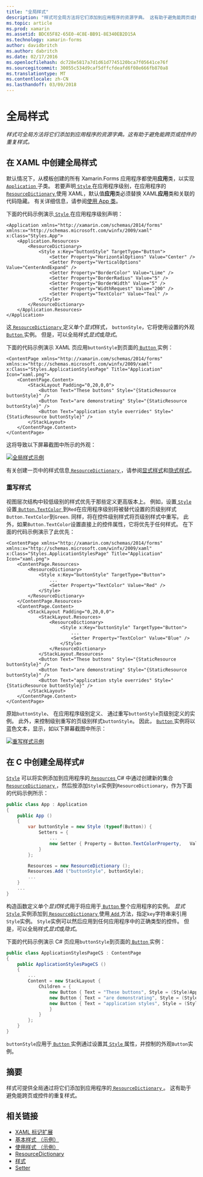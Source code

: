 ```yaml
---
title: "全局样式"
description: "样式可全局方法将它们添加到应用程序的资源字典。 这有助于避免能跨页或控件的重复样式。"
ms.topic: article
ms.prod: xamarin
ms.assetid: BDC65F82-65E0-4C8E-BB91-8E340EB2D15A
ms.technology: xamarin-forms
author: davidbritch
ms.author: dabritch
ms.date: 02/17/2016
ms.openlocfilehash: dc728e5817a7d1d61d7745120bca7f05641ce76f
ms.sourcegitcommit: 30055c534d9caf5dffcfdeafd6f08e666fb870a8
ms.translationtype: MT
ms.contentlocale: zh-CN
ms.lasthandoff: 03/09/2018
---
```

# <a name="global-styles"></a>全局样式

_样式可全局方法将它们添加到应用程序的资源字典。这有助于避免能跨页或控件的重复样式。_

## <a name="creating-a-global-style-in-xaml"></a>在 XAML 中创建全局样式

默认情况下，从模板创建的所有 Xamarin.Forms 应用程序都使用**应用**类，以实现[ `Application` ](https://developer.xamarin.com/api/type/Xamarin.Forms.Application/)子类。 若要声明[ `Style` ](https://developer.xamarin.com/api/type/Xamarin.Forms.Style/)在应用程序级别，在应用程序的[ `ResourceDictionary` ](https://developer.xamarin.com/api/type/Xamarin.Forms.ResourceDictionary/)使用 XAML，默认值**应用**类必须替换 XAML**应用**类和关联的代码隐藏。 有关详细信息，请参阅[使用 App 类](~/xamarin-forms/app-fundamentals/application-class.md)。

下面的代码示例演示[ `Style` ](https://developer.xamarin.com/api/type/Xamarin.Forms.Style/)在应用程序级别声明：

```xaml
<Application xmlns="http://xamarin.com/schemas/2014/forms" xmlns:x="http://schemas.microsoft.com/winfx/2009/xaml" x:Class="Styles.App">
    <Application.Resources>
        <ResourceDictionary>
            <Style x:Key="buttonStyle" TargetType="Button">
                <Setter Property="HorizontalOptions" Value="Center" />
                <Setter Property="VerticalOptions" Value="CenterAndExpand" />
                <Setter Property="BorderColor" Value="Lime" />
                <Setter Property="BorderRadius" Value="5" />
                <Setter Property="BorderWidth" Value="5" />
                <Setter Property="WidthRequest" Value="200" />
                <Setter Property="TextColor" Value="Teal" />
            </Style>
        </ResourceDictionary>
    </Application.Resources>
</Application>
```

这[ `ResourceDictionary` ](https://developer.xamarin.com/api/type/Xamarin.Forms.ResourceDictionary/)定义单个*显式*样式， `buttonStyle`，它将使用设置的外观[ `Button` ](https://developer.xamarin.com/api/type/Xamarin.Forms.Button/)实例。 但是，可以全局样式*显式*或*隐式*。

下面的代码示例演示 XAML 页应用`buttonStyle`到页面的[ `Button` ](https://developer.xamarin.com/api/type/Xamarin.Forms.Button/)实例：

```xaml
<ContentPage xmlns="http://xamarin.com/schemas/2014/forms" xmlns:x="http://schemas.microsoft.com/winfx/2009/xaml" x:Class="Styles.ApplicationStylesPage" Title="Application" Icon="xaml.png">
    <ContentPage.Content>
        <StackLayout Padding="0,20,0,0">
            <Button Text="These buttons" Style="{StaticResource buttonStyle}" />
            <Button Text="are demonstrating" Style="{StaticResource buttonStyle}" />
            <Button Text="application style overrides" Style="{StaticResource buttonStyle}" />
        </StackLayout>
    </ContentPage.Content>
</ContentPage>
```

这将导致以下屏幕截图中所示的外观：

[![](application-images/application-styles-1.png "全局样式示例")](application-images/application-styles-1-large.png#lightbox "全局样式示例")

有关创建一页中的样式信息[ `ResourceDictionary` ](https://developer.xamarin.com/api/type/Xamarin.Forms.ResourceDictionary/)，请参阅[显式样式](~/xamarin-forms/user-interface/styles/explicit.md)和[隐式样式](~/xamarin-forms/user-interface/styles/implicit.md)。

### <a name="overriding-styles"></a>重写样式

视图层次结构中较低级别的样式优先于那些定义更高版本上。 例如，设置[ `Style` ](https://developer.xamarin.com/api/type/Xamarin.Forms.Style/)设置[ `Button.TextColor` ](https://developer.xamarin.com/api/property/Xamarin.Forms.Button.TextColor/)到`Red`在应用程序级别将被替代设置的页级别样式`Button.TextColor`到`Green`. 同样，将在控件级别样式将页级别样式中重写。 此外，如果`Button.TextColor`设置直接上的控件属性，它将优先于任何样式。 在下面的代码示例演示了此优先：

```xaml
<ContentPage xmlns="http://xamarin.com/schemas/2014/forms" xmlns:x="http://schemas.microsoft.com/winfx/2009/xaml" x:Class="Styles.ApplicationStylesPage" Title="Application" Icon="xaml.png">
    <ContentPage.Resources>
        <ResourceDictionary>
            <Style x:Key="buttonStyle" TargetType="Button">
                ...
                <Setter Property="TextColor" Value="Red" />
            </Style>
        </ResourceDictionary>
    </ContentPage.Resources>
    <ContentPage.Content>
        <StackLayout Padding="0,20,0,0">
            <StackLayout.Resources>
                <ResourceDictionary>
                    <Style x:Key="buttonStyle" TargetType="Button">
                        ...
                        <Setter Property="TextColor" Value="Blue" />
                    </Style>
                </ResourceDictionary>
            </StackLayout.Resources>
            <Button Text="These buttons" Style="{StaticResource buttonStyle}" />
            <Button Text="are demonstrating" Style="{StaticResource buttonStyle}" />
            <Button Text="application style overrides" Style="{StaticResource buttonStyle}" />
        </StackLayout>
    </ContentPage.Content>
</ContentPage>
```

原始`buttonStyle`、 在应用程序级别定义、 通过重写`buttonStyle`页级别定义的实例。 此外，来控制级别重写的页级别样式`buttonStyle`。 因此， [ `Button` ](https://developer.xamarin.com/api/type/Xamarin.Forms.Button/)实例将以蓝色文本，显示，如以下屏幕截图中所示：

[![](application-images/application-styles-2.png "重写样式示例")](application-images/application-styles-2-large.png#lightbox "重写样式示例")

## <a name="creating-a-global-style-in-c35"></a>在 C 中创建全局样式&#35;

[`Style`](https://developer.xamarin.com/api/type/Xamarin.Forms.Style/) 可以将实例添加到应用程序的[ `Resources` ](https://developer.xamarin.com/api/property/Xamarin.Forms.VisualElement.Resources/) C# 中通过创建新的集合[ `ResourceDictionary` ](https://developer.xamarin.com/api/type/Xamarin.Forms.ResourceDictionary/)，然后按添加`Style`实例到`ResourceDictionary`，作为下面的代码示例所示：

```csharp
public class App : Application
{
    public App ()
    {
        var buttonStyle = new Style (typeof(Button)) {
            Setters = {
                ...
                new Setter { Property = Button.TextColorProperty,   Value = Color.Teal }
            }
        };

        Resources = new ResourceDictionary ();
        Resources.Add ("buttonStyle", buttonStyle);
        ...
    }
    ...
}
```

构造函数定义单个*显式*样式用于将应用于[ `Button` ](https://developer.xamarin.com/api/type/Xamarin.Forms.Button/)整个应用程序的实例。 *显式* [ `Style` ](https://developer.xamarin.com/api/type/Xamarin.Forms.Style/)实例添加到[ `ResourceDictionary` ](https://developer.xamarin.com/api/type/Xamarin.Forms.ResourceDictionary/)使用[ `Add` ](https://developer.xamarin.com/api/member/Xamarin.Forms.ResourceDictionary.Add/p/System.String/System.Object/)方法，指定`key`字符串来引用`Style`实例。 `Style`实例可以然后应用到任何应用程序中的正确类型的控件。 但是，可以全局样式*显式*或*隐式*。

下面的代码示例演示 C# 页应用`buttonStyle`到页面的[ `Button` ](https://developer.xamarin.com/api/type/Xamarin.Forms.Button/)实例：

```csharp
public class ApplicationStylesPageCS : ContentPage
{
    public ApplicationStylesPageCS ()
    {
        ...
        Content = new StackLayout {
            Children = {
                new Button { Text = "These buttons", Style = (Style)Application.Current.Resources ["buttonStyle"] },
                new Button { Text = "are demonstrating", Style = (Style)Application.Current.Resources ["buttonStyle"] },
                new Button { Text = "application styles", Style = (Style)Application.Current.Resources ["buttonStyle"]
                }
            }
        };
    }
}
```

`buttonStyle`应用于[ `Button` ](https://developer.xamarin.com/api/type/Xamarin.Forms.Button/)实例通过设置其[ `Style` ](https://developer.xamarin.com/api/property/Xamarin.Forms.VisualElement.Style/)属性，并控制的外观`Button`实例。

## <a name="summary"></a>摘要

样式可提供全局通过将它们添加到应用程序的[ `ResourceDictionary` ](https://developer.xamarin.com/api/type/Xamarin.Forms.ResourceDictionary/)。 这有助于避免能跨页或控件的重复样式。



## <a name="related-links"></a>相关链接

- [XAML 标记扩展](~/xamarin-forms/xaml/xaml-basics/xaml-markup-extensions.md)
- [基本样式 （示例）](https://developer.xamarin.com/samples/xamarin-forms/UserInterface/Styles/BasicStyles/)
- [使用样式 （示例）](https://developer.xamarin.com/samples/xamarin-forms/WorkingWithStyles/)
- [ResourceDictionary](https://developer.xamarin.com/api/type/Xamarin.Forms.ResourceDictionary/)
- [样式](https://developer.xamarin.com/api/type/Xamarin.Forms.Style/)
- [Setter](https://developer.xamarin.com/api/type/Xamarin.Forms.Setter/)
